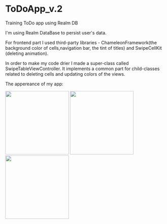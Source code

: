 # ToDoApp_v.2
Training ToDo app using Realm DB

I'm using Realm DataBase to persist user's data. 

For frontend part I used third-party libraries - ChameleonFramework(the background color of cells,navigation bar, the tint of titles) and SwipeCellKit (deleting animation).

In order to make my code drier I made a super-class called SwipeTableViewController. It implements a common part for child-classes related to deleting cells and updating colors of the views.

The appereance of my app:

<img src="https://user-images.githubusercontent.com/53599412/125276565-0acfa500-e319-11eb-815d-023afb70f5a7.png" width="200" />
<img src="https://user-images.githubusercontent.com/53599412/125277373-03f56200-e31a-11eb-9aac-1ab8cd6bd691.png" width="200" />
<img src="https://user-images.githubusercontent.com/53599412/125276592-1327e000-e319-11eb-91d7-b30a0b7dffc7.png" width="200" />
